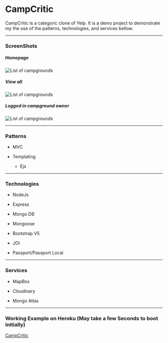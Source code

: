 # CampCritic

CampCritic is a categoric clone of Yelp. It is a demo project to demonstrate
my the use of the patterns, technologies, and services bellow.

---

### ScreenShots
##### Homepage
![List of campgrounds](https://res.cloudinary.com/dwaenqgi7/image/upload/c_scale,w_943/v1614568022/CampCritic/Screenshots/HomePage_tth7m3.jpg)
##### View all
![List of campgrounds](https://res.cloudinary.com/dwaenqgi7/image/upload/c_scale,w_943/v1614568022/CampCritic/Screenshots/ViewAll_naf9m0.jpg)
##### Logged in campground owner 
![List of campgrounds](https://res.cloudinary.com/dwaenqgi7/image/upload/c_scale,w_943/v1614568021/CampCritic/Screenshots/LoggedInCampgroundOwner_fqluug.jpg)

---

### Patterns
* MVC

* Templating 
    * Ejs
---

### Technologies

* NodeJs

* Express

* Mongo DB

* Mongoose

* Bootstrap V5

* JOI

* Passport/Passport Local
---

### Services

* MapBox 

* Cloudinary

* Mongo Atlas
---

### Working Example on Heroku (May take a few Seconds to boot initially)

[CampCritic](https://frozen-plains-12452.herokuapp.com/home)